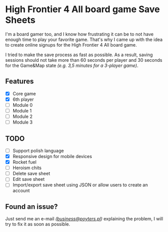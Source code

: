 # High Frontier 4 All board game Save Sheets

I'm a board gamer too, and I know how frustrating it can be to not have enough time to play your favorite game. That's why I came up with the idea to create online signups for the High Frontier 4 All board game.

I tried to make the save process as fast as possible. As a result, saving sessions should not take more than 60 seconds per player and 30 seconds for the Game&Map state _(e.g. 3,5 minutes for a 3-player game)_.

## Features

- [x] Core game
- [x] 6th player
- [ ] Module 0
- [ ] Module 1
- [ ] Module 2
- [ ] Module 3

## TODO

- [ ] Support polish language
- [x] Responsive design for mobile devices
- [x] Rocket fuel
- [ ] Heroism chits
- [ ] Delete save sheet
- [ ] Edit save sheet
- [ ] Import/export save sheet using JSON or allow users to create an account

## Found an issue?

Just send me an e-mail _(business@poyters.pl)_ explaining the problem, I will try to fix it as soon as possible.
